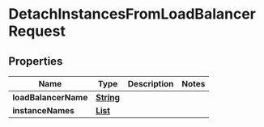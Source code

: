

# DetachInstancesFromLoadBalancerRequest


## Properties

| Name | Type | Description | Notes |
|------------ | ------------- | ------------- | -------------|
|**loadBalancerName** | [**String**](String.md) |  |  |
|**instanceNames** | [**List**](List.md) |  |  |




